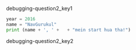 debugging-question2_key1
```python
year = 2016
name = "NavGurukul"
print (name + ', ' +   + "mein start hua tha!")
```

debugging-question2_key2
